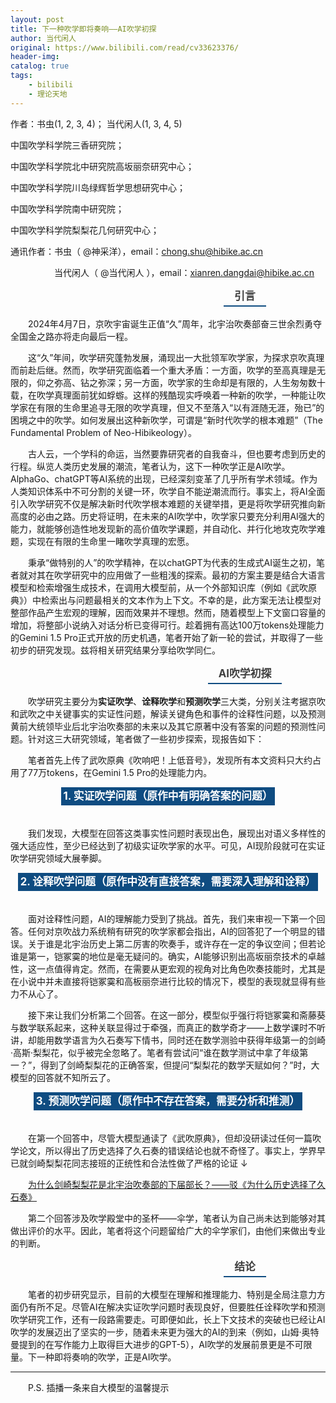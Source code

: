 ```yaml
---
layout: post
title: 下一种吹学即将奏响——AI吹学初探
author: 当代闲人
original: https://www.bilibili.com/read/cv33623376/
header-img: 
catalog: true
tags:
    - bilibili
    - 理论天地
---
```

作者：书虫(1, 2, 3, 4)； 当代闲人(1, 3, 4, 5) 

中国吹学科学院三香研究院； 

中国吹学科学院北中研究院高坂丽奈研究中心；

中国吹学科学院川岛绿辉哲学思想研究中心；

中国吹学科学院南中研究院；

中国吹学科学院梨梨花几何研究中心；

通讯作者：书虫（ @神采洋），email：chong.shu@hibike.ac.cn                   

&emsp;&emsp;&emsp;&emsp;&emsp;当代闲人（ @当代闲人 ），email：xianren.dangdai@hibike.ac.cn 



<div style="width: 750px; margin: auto;"><h1 style="text-align:center;line-height:1.75;font-family:-apple-system-font,BlinkMacSystemFont, Helvetica Neue, PingFang SC, Hiragino Sans GB , Microsoft YaHei UI , Microsoft YaHei ,Arial,sans-serif;font-size:1.2em;font-weight:bold;display:table;margin:2em auto 1em;padding:0 1em;border-bottom:2px solid rgba(15, 76, 129, 1);color:#3f3f3f;margin-top: 0">引言</h1></div>

&emsp;&emsp;2024年4月7日，京吹宇宙诞生正值“久”周年，北宇治吹奏部奋三世余烈勇夺全国金之路亦将走向最后一程。



&emsp;&emsp;这“久”年间，吹学研究蓬勃发展，涌现出一大批领军吹学家，为探求京吹真理而前赴后继。然而，吹学研究面临着一个重大矛盾：一方面，吹学的至高真理是无限的，仰之弥高、钻之弥深；另一方面，吹学家的生命却是有限的，人生匆匆数十载，在吹学真理面前犹如蜉蝣。这样的残酷现实呼唤着一种新的吹学，一种能让吹学家在有限的生命里追寻无限的吹学真理，但又不至落入“以有涯随无涯，殆已”的困境之中的吹学。如何发展出这种新吹学，可谓是“新时代吹学的根本难题”（The Fundamental Problem of Neo-Hibikeology）。



&emsp;&emsp;古人云，一个学科的命运，当然要靠研究者的自我奋斗，但也要考虑到历史的行程。纵览人类历史发展的潮流，笔者认为，这下一种吹学正是AI吹学。AlphaGo、chatGPT等AI系统的出现，已经深刻变革了几乎所有学术领域。作为人类知识体系中不可分割的关键一环，吹学自不能逆潮流而行。事实上，将AI全面引入吹学研究不仅是解决新时代吹学根本难题的关键举措，更是将吹学研究推向新高度的必由之路。历史将证明，在未来的AI吹学中，吹学家只要充分利用AI强大的能力，就能够创造性地发现新的高价值吹学课题，并自动化、并行化地攻克吹学难题，实现在有限的生命里一睹吹学真理的宏愿。



&emsp;&emsp;秉承“做特别的人”的吹学精神，在以chatGPT为代表的生成式AI诞生之初，笔者就对其在吹学研究中的应用做了一些粗浅的探索。最初的方案主要是结合大语言模型和检索增强生成技术，在调用大模型前，从一个外部知识库（例如《武吹原典》）中检索出与问题最相关的文本作为上下文。不幸的是，此方案无法让模型对整部作品产生宏观的理解，因而效果并不理想。然而，随着模型上下文窗口容量的增加，将整部小说纳入对话分析已变得可行。趁着拥有高达100万tokens处理能力的Gemini 1.5 Pro正式开放的历史机遇，笔者开始了新一轮的尝试，并取得了一些初步的研究发现。兹将相关研究结果分享给吹学同仁。


<div style="width: 750px; margin: auto;"><h1 style="text-align:center;line-height:1.75;font-family:-apple-system-font,BlinkMacSystemFont, Helvetica Neue, PingFang SC, Hiragino Sans GB , Microsoft YaHei UI , Microsoft YaHei ,Arial,sans-serif;font-size:1.2em;font-weight:bold;display:table;margin:2em auto 1em;padding:0 1em;border-bottom:2px solid rgba(15, 76, 129, 1);color:#3f3f3f;margin-top: 0">AI吹学初探</h1></div>

&emsp;&emsp;吹学研究主要分为**实证吹学**、**诠释吹学**和**预测吹学**三大类，分别关注考据京吹和武吹之中关键事实的实证性问题，解读关键角色和事件的诠释性问题，以及预测黄前大统领毕业后北宇治吹奏部的未来以及其它原著中没有答案的问题的预测性问题。针对这三大研究领域，笔者做了一些初步探索，现报告如下：



&emsp;&emsp;笔者首先上传了武吹原典《吹响吧！上低音号》，发现所有本文资料只大约占用了77万tokens，在Gemini 1.5 Pro的处理能力内。





<h2 style="text-align:center;line-height:1.75;font-family:-apple-system-font,BlinkMacSystemFont, Helvetica Neue, PingFang SC, Hiragino Sans GB , Microsoft YaHei UI , Microsoft YaHei ,Arial,sans-serif;font-size:1.2em;font-weight:bold;display:table;margin:4em auto 2em;padding:0 0.2em;background:rgba(15, 76, 129, 1);color:#fff;margin-top: 0">1. 实证吹学问题（原作中有明确答案的问题）</h2>




&emsp;&emsp;我们发现，大模型在回答这类事实性问题时表现出色，展现出对语义多样性的强大适应性，至少已经达到了初级实证吹学家的水平。可见，AI现阶段就可在实证吹学研究领域大展拳脚。



<h2 style="text-align:center;line-height:1.75;font-family:-apple-system-font,BlinkMacSystemFont, Helvetica Neue, PingFang SC, Hiragino Sans GB , Microsoft YaHei UI , Microsoft YaHei ,Arial,sans-serif;font-size:1.2em;font-weight:bold;display:table;margin:4em auto 2em;padding:0 0.2em;background:rgba(15, 76, 129, 1);color:#fff;margin-top: 0">2. 诠释吹学问题（原作中没有直接答案，需要深入理解和诠释）</h2>




&emsp;&emsp;面对诠释性问题，AI的理解能力受到了挑战。首先，我们来审视一下第一个回答。任何对京吹战力系统稍有研究的吹学家都会指出，AI的回答犯了一个明显的错误。关于谁是北宇治历史上第二厉害的吹奏手，或许存在一定的争议空间；但若论谁是第一，铠冢霙的地位是毫无疑问的。确实，AI能够识别出高坂丽奈技术的卓越性，这一点值得肯定。然而，在需要从更宏观的视角对比角色吹奏技能时，尤其是在小说中并未直接将铠冢霙和高板丽奈进行比较的情况下，模型的表现就显得有些力不从心了。



&emsp;&emsp;接下来让我们分析第二个回答。在这一部分，模型似乎强行将铠冢霙和斋藤葵与数学联系起来，这种关联显得过于牵强，而真正的数学奇才——上数学课时不听讲，却能用数学语言为久石奏写下情书，同时还在数学测验中获得年级第一的剑崎·高斯·梨梨花，似乎被完全忽略了。笔者有尝试问“谁在数学测试中拿了年级第一？”，得到了剑崎梨梨花的正确答案，但提问“梨梨花的数学天赋如何？”时，大模型的回答就不知所云了。



<h2 style="text-align:center;line-height:1.75;font-family:-apple-system-font,BlinkMacSystemFont, Helvetica Neue, PingFang SC, Hiragino Sans GB , Microsoft YaHei UI , Microsoft YaHei ,Arial,sans-serif;font-size:1.2em;font-weight:bold;display:table;margin:4em auto 2em;padding:0 0.2em;background:rgba(15, 76, 129, 1);color:#fff;margin-top: 0">3. 预测吹学问题（原作中不存在答案，需要分析和推测）</h2>




&emsp;&emsp;在第一个回答中，尽管大模型通读了《武吹原典》，但却没研读过任何一篇吹学论文，所以得出了历史选择了久石奏的错误结论也就不奇怪了。事实上，学界早已就剑崎梨梨花同志接班的正统性和合法性做了严格的论证 ↓

&emsp;&emsp;[为什么剑崎梨梨花是北宇治吹奏部的下届部长？——驳《为什么历史选择了久石奏》](/2020/02/06/weishenmelishixuanzeleririka/)



&emsp;&emsp;第二个回答涉及吹学殿堂中的圣杯——伞学，笔者认为自己尚未达到能够对其做出评价的水平。因此，笔者将这个问题留给广大的伞学家们，由他们来做出专业的判断。




<div style="width: 750px; margin: auto;"><h1 style="text-align:center;line-height:1.75;font-family:-apple-system-font,BlinkMacSystemFont, Helvetica Neue, PingFang SC, Hiragino Sans GB , Microsoft YaHei UI , Microsoft YaHei ,Arial,sans-serif;font-size:1.2em;font-weight:bold;display:table;margin:2em auto 1em;padding:0 1em;border-bottom:2px solid rgba(15, 76, 129, 1);color:#3f3f3f;margin-top: 0">结论</h1></div>

&emsp;&emsp;笔者的初步研究显示，目前的大模型在理解和推理能力、特别是全局注意力方面仍有所不足。尽管AI在解决实证吹学问题时表现良好，但要胜任诠释吹学和预测吹学研究工作，还有一段路需要走。可即便如此，长上下文技术的突破也已经让AI吹学的发展迈出了坚实的一步，随着未来更为强大的AI的到来（例如，山姆·奥特曼提到的在写作能力上取得巨大进步的GPT-5），AI吹学的发展前景更是不可限量。下一种即将奏响的吹学，正是AI吹学。

* * *

&emsp;&emsp;P.S. 插播一条来自大模型的温馨提示
